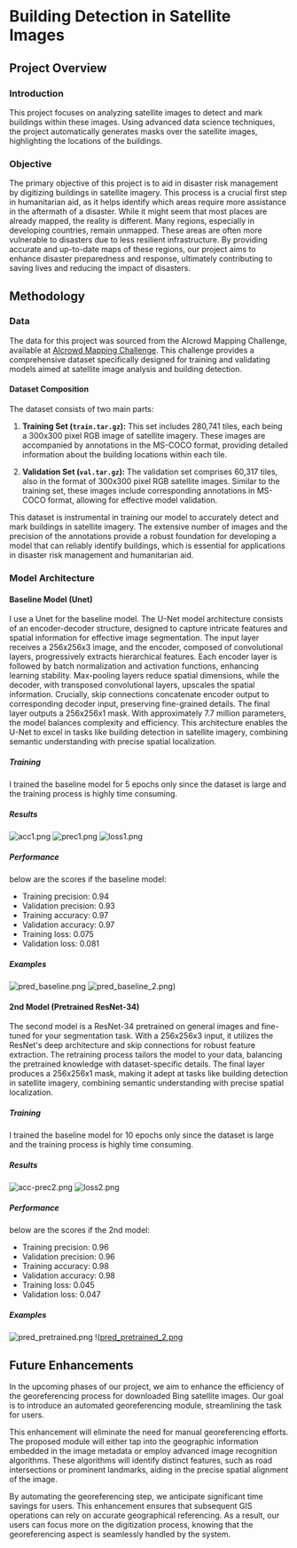 # Building Detection in Satellite Images

## Project Overview

### Introduction
This project focuses on analyzing satellite images to detect and mark buildings within these images. Using advanced data science techniques, the project automatically generates masks over the satellite images, highlighting the locations of the buildings.

### Objective
The primary objective of this project is to aid in disaster risk management by digitizing buildings in satellite imagery. This process is a crucial first step in humanitarian aid, as it helps identify which areas require more assistance in the aftermath of a disaster. While it might seem that most places are already mapped, the reality is different. Many regions, especially in developing countries, remain unmapped. These areas are often more vulnerable to disasters due to less resilient infrastructure. By providing accurate and up-to-date maps of these regions, our project aims to enhance disaster preparedness and response, ultimately contributing to saving lives and reducing the impact of disasters.  


## Methodology

### Data
The data for this project was sourced from the AIcrowd Mapping Challenge, available at [AIcrowd Mapping Challenge](https://www.aicrowd.com/challenges/mapping-challenge). This challenge provides a comprehensive dataset specifically designed for training and validating models aimed at satellite image analysis and building detection.  
  
#### Dataset Composition
The dataset consists of two main parts:

1. **Training Set (`train.tar.gz`):** This set includes 280,741 tiles, each being a 300x300 pixel RGB image of satellite imagery. These images are accompanied by annotations in the MS-COCO format, providing detailed information about the building locations within each tile.

2. **Validation Set (`val.tar.gz`):** The validation set comprises 60,317 tiles, also in the format of 300x300 pixel RGB satellite images. Similar to the training set, these images include corresponding annotations in MS-COCO format, allowing for effective model validation.

This dataset is instrumental in training our model to accurately detect and mark buildings in satellite imagery. The extensive number of images and the precision of the annotations provide a robust foundation for developing a model that can reliably identify buildings, which is essential for applications in disaster risk management and humanitarian aid.  

### Model Architecture
#### Baseline Model (Unet)
I use a Unet for the baseline model. The U-Net model architecture consists of an encoder-decoder structure, designed to capture intricate features and spatial information for effective image segmentation. The input layer receives a 256x256x3 image, and the encoder, composed of convolutional layers, progressively extracts hierarchical features. Each encoder layer is followed by batch normalization and activation functions, enhancing learning stability. Max-pooling layers reduce spatial dimensions, while the decoder, with transposed convolutional layers, upscales the spatial information. Crucially, skip connections concatenate encoder output to corresponding decoder input, preserving fine-grained details. The final layer outputs a 256x256x1 mask. With approximately 7.7 million parameters, the model balances complexity and efficiency. This architecture enables the U-Net to excel in tasks like building detection in satellite imagery, combining semantic understanding with precise spatial localization.

##### Training
I trained the baseline model for 5 epochs only since the dataset is large and the training process is highly time consuming.  

##### Results  
![acc1.png](https://github.com/alihijazy/building-recognition-in-satellite-images/blob/master/images/acc1.png)
![prec1.png](https://github.com/alihijazy/building-recognition-in-satellite-images/blob/master/images/prec1.png)
![loss1.png](https://github.com/alihijazy/building-recognition-in-satellite-images/blob/master/images/loss1.png)  

##### Performance
below are the scores if the baseline model:  
- Training precision: 0.94
- Validation precision: 0.93
- Training accuracy: 0.97
- Validation accuracy: 0.97
- Training loss: 0.075
- Validation loss: 0.081  
  
##### Examples
![pred_baseline.png](https://github.com/alihijazy/building-recognition-in-satellite-images/blob/master/images/pred_baseline.png)
![pred_baseline_2.png](https://github.com/alihijazy/building-recognition-in-satellite-images/blob/master/images/pred_baseline_2.png))


#### 2nd Model (Pretrained ResNet-34)
The second model is a ResNet-34 pretrained on general images and fine-tuned for your segmentation task. With a 256x256x3 input, it utilizes the ResNet's deep architecture and skip connections for robust feature extraction. The retraining process tailors the model to your data, balancing the pretrained knowledge with dataset-specific details. The final layer produces a 256x256x1 mask, making it adept at tasks like building detection in satellite imagery, combining semantic understanding with precise spatial localization.

##### Training
I trained the baseline model for 10 epochs only since the dataset is large and the training process is highly time consuming.

##### Results
![acc-prec2.png](https://github.com/alihijazy/building-recognition-in-satellite-images/blob/master/images/acc-prec2.png)
![loss2.png](https://github.com/alihijazy/building-recognition-in-satellite-images/blob/master/images/loss2.png)
  
##### Performance
below are the scores if the 2nd model:  
- Training precision: 0.96
- Validation precision: 0.96
- Training accuracy: 0.98
- Validation accuracy: 0.98
- Training loss: 0.045
- Validation loss: 0.047

##### Examples
![pred_pretrained.png](https://github.com/alihijazy/building-recognition-in-satellite-images/blob/master/images/pred_pretrained.png)
!([pred_pretrained_2.png](https://github.com/alihijazy/building-recognition-in-satellite-images/blob/master/images/pred_pretrained_2.png)

## Future Enhancements
In the upcoming phases of our project, we aim to enhance the efficiency of the georeferencing process for downloaded Bing satellite images. Our goal is to introduce an automated georeferencing module, streamlining the task for users.

This enhancement will eliminate the need for manual georeferencing efforts. The proposed module will either tap into the geographic information embedded in the image metadata or employ advanced image recognition algorithms. These algorithms will identify distinct features, such as road intersections or prominent landmarks, aiding in the precise spatial alignment of the image.

By automating the georeferencing step, we anticipate significant time savings for users. This enhancement ensures that subsequent GIS operations can rely on accurate geographical referencing. As a result, our users can focus more on the digitization process, knowing that the georeferencing aspect is seamlessly handled by the system.



